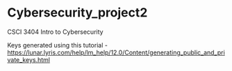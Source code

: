 # Cybersecurity_project2
CSCI 3404 Intro to Cybersecurity

Keys generated using this tutorial - https://lunar.lyris.com/help/lm_help/12.0/Content/generating_public_and_private_keys.html
